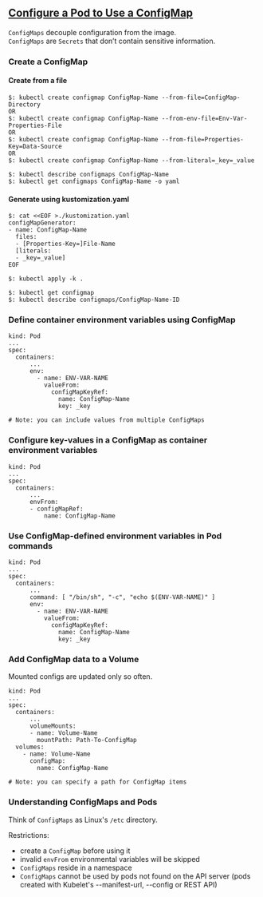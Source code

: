 ## [Configure a Pod to Use a ConfigMap](https://kubernetes.io/docs/tasks/configure-pod-container/configure-pod-configmap/)

`ConfigMaps` decouple configuration from the image.  
`ConfigMaps` are `Secrets` that don’t contain sensitive information.  

### Create a ConfigMap

#### Create from a file

```
$: kubectl create configmap ConfigMap-Name --from-file=ConfigMap-Directory
OR
$: kubectl create configmap ConfigMap-Name --from-env-file=Env-Var-Properties-File
OR
$: kubectl create configmap ConfigMap-Name --from-file=Properties-Key=Data-Source
OR
$: kubectl create configmap ConfigMap-Name --from-literal=_key=_value

$: kubectl describe configmaps ConfigMap-Name
$: kubectl get configmaps ConfigMap-Name -o yaml
```

#### Generate using kustomization.yaml

```
$: cat <<EOF >./kustomization.yaml
configMapGenerator:
- name: ConfigMap-Name
  files:
  - [Properties-Key=]File-Name
  [literals:
  - _key=_value]
EOF

$: kubectl apply -k .

$: kubectl get configmap
$: kubectl describe configmaps/ConfigMap-Name-ID
```

### Define container environment variables using ConfigMap

```
kind: Pod
...
spec:
  containers:
      ...
      env:
        - name: ENV-VAR-NAME
          valueFrom:
            configMapKeyRef:
              name: ConfigMap-Name
              key: _key

# Note: you can include values from multiple ConfigMaps
```

### Configure key-values in a ConfigMap as container environment variables

```
kind: Pod
...
spec:
  containers:
      ...
      envFrom:
      - configMapRef:
          name: ConfigMap-Name
```

### Use ConfigMap-defined environment variables in Pod commands

```
kind: Pod
...
spec:
  containers:
      ...
      command: [ "/bin/sh", "-c", "echo $(ENV-VAR-NAME)" ]
      env:
        - name: ENV-VAR-NAME
          valueFrom:
            configMapKeyRef:
              name: ConfigMap-Name
              key: _key
```

### Add ConfigMap data to a Volume

Mounted configs are updated only so often.  

```
kind: Pod
...
spec:
  containers:
      ...
      volumeMounts:
      - name: Volume-Name
        mountPath: Path-To-ConfigMap
  volumes:
    - name: Volume-Name
      configMap:
        name: ConfigMap-Name

# Note: you can specify a path for ConfigMap items
```

### Understanding ConfigMaps and Pods

Think of `ConfigMaps` as Linux's `/etc` directory.  

Restrictions:
* create a `ConfigMap` before using it
* invalid `envFrom` environmental variables will be skipped
* `ConfigMaps` reside in a namespace
* `ConfigMaps` cannot be used by pods not found on the API server (pods created with Kubelet's --manifest-url, --config or REST API)
